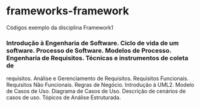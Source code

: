 # frameworks-framework
Códigos exemplo da disciplina Framework1
### Introdução à Engenharia de Software. Ciclo de vida de um software. Processo de Software. Modelos de Processo. Engenharia de Requisitos. Técnicas e instrumentos de coleta de 
requisitos. Análise e Gerenciamento de Requisitos. Requisitos Funcionais. Requisitos Não Funcionais. Regras de Negócio. Introdução à UML2. Modelo de Casos de Uso. Diagrama de  Casos de Uso. Descrição de cenários de casos de uso. Tópicos de Análise Estruturada.
